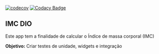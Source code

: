 [![codecov](https://codecov.io/gh/walex36/imc_dio/graph/badge.svg?token=A76CSBOMJ8)](https://codecov.io/gh/walex36/imc_dio)
[![Codacy Badge](https://app.codacy.com/project/badge/Grade/8d7f21a38b5f4c19852d9a2f1e1f0ba8)](https://app.codacy.com/gh/walex36/imc_dio/dashboard?utm_source=gh&utm_medium=referral&utm_content=&utm_campaign=Badge_grade)
## IMC DIO

Este app tem a finalidade de calcular o Índice de massa corporal (IMC)

**Objetivo:** Criar testes de unidade, widgets e integração
